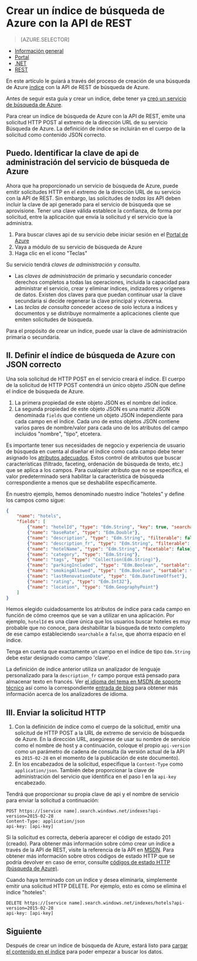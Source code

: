 <properties
    pageTitle="Crear un índice de búsqueda de Azure con la API de REST | Microsoft Azure | Servicio de nube hospedado de búsqueda"
    description="Crear un índice en código con la API de REST de Azure búsqueda HTTP."
    services="search"
    documentationCenter=""
    authors="ashmaka"
    manager="jhubbard"
    editor=""
    tags="azure-portal"/>

<tags
    ms.service="search"
    ms.devlang="rest-api"
    ms.workload="search"
    ms.topic="get-started-article"
    ms.tgt_pltfrm="na"
    ms.date="08/29/2016"
    ms.author="ashmaka"/>

# <a name="create-an-azure-search-index-using-the-rest-api"></a>Crear un índice de búsqueda de Azure con la API de REST
> [AZURE.SELECTOR]
- [Información general](search-what-is-an-index.md)
- [Portal](search-create-index-portal.md)
- [.NET](search-create-index-dotnet.md)
- [REST](search-create-index-rest-api.md)


En este artículo le guiará a través del proceso de creación de una búsqueda de Azure [índice](https://msdn.microsoft.com/library/azure/dn798941.aspx) con la API de REST de búsqueda de Azure.

Antes de seguir esta guía y crear un índice, debe tener ya [creó un servicio de búsqueda de Azure](search-create-service-portal.md).

Para crear un índice de búsqueda de Azure con la API de REST, emite una solicitud HTTP POST al extremo de la dirección URL de su servicio Búsqueda de Azure. La definición de índice se incluirán en el cuerpo de la solicitud como contenido JSON correcto.


## <a name="i-identify-your-azure-search-services-admin-api-key"></a>Puedo. Identificar la clave de api de administración del servicio de búsqueda de Azure
Ahora que ha proporcionado un servicio de búsqueda de Azure, puede emitir solicitudes HTTP en el extremo de la dirección URL de su servicio con la API de REST. Sin embargo, las solicitudes de *todas las* API deben incluir la clave de api generado para el servicio de búsqueda que se aprovisione. Tener una clave válida establece la confianza, de forma por solicitud, entre la aplicación que envía la solicitud y el servicio que la administra.

1. Para buscar claves api de su servicio debe iniciar sesión en el [Portal de Azure](https://portal.azure.com/)
2. Vaya a módulo de su servicio de búsqueda de Azure
3. Haga clic en el icono "Teclas"

Su servicio tendrá *claves de administración* y *consulta*.

 - Las *claves de administración* de primario y secundario conceder derechos completos a todas las operaciones, incluida la capacidad para administrar el servicio, crear y eliminar índices, indizadores y orígenes de datos. Existen dos claves para que puedan continuar usar la clave secundaria si decide regenerar la clave principal y viceversa.
 - Las *teclas de consulta* conceder acceso de solo lectura a índices y documentos y se distribuye normalmente a aplicaciones cliente que emiten solicitudes de búsqueda.

Para el propósito de crear un índice, puede usar la clave de administración primaria o secundaria.

## <a name="ii-define-your-azure-search-index-using-well-formed-json"></a>II. Definir el índice de búsqueda de Azure con JSON correcto
Una sola solicitud de HTTP POST en el servicio creará el índice. El cuerpo de la solicitud de HTTP POST contendrá un único objeto JSON que define el índice de búsqueda de Azure.

1. La primera propiedad de este objeto JSON es el nombre del índice.
2. La segunda propiedad de este objeto JSON es una matriz JSON denominada `fields` que contiene un objeto JSON independiente para cada campo en el índice. Cada uno de estos objetos JSON contiene varios pares de nombre/valor para cada uno de los atributos del campo incluidos "nombre", "tipo", etcetera.

Es importante tener sus necesidades de negocio y experiencia de usuario de búsqueda en cuenta al diseñar el índice como cada campo debe tener asignado los [atributos adecuados](https://msdn.microsoft.com/library/azure/dn798941.aspx). Estos control de atributos que buscar características (filtrado, faceting, ordenación de búsqueda de texto, etc.) que se aplica a los campos. Para cualquier atributo que no se especifica, el valor predeterminado será habilitar la característica de búsqueda correspondiente a menos que se deshabilite específicamente.

En nuestro ejemplo, hemos denominado nuestro índice "hoteles" y define los campos como sigue:

```JSON
{
    "name": "hotels",  
    "fields": [
        {"name": "hotelId", "type": "Edm.String", "key": true, "searchable": false, "sortable": false, "facetable": false},
        {"name": "baseRate", "type": "Edm.Double"},
        {"name": "description", "type": "Edm.String", "filterable": false, "sortable": false, "facetable": false},
        {"name": "description_fr", "type": "Edm.String", "filterable": false, "sortable": false, "facetable": false, "analyzer": "fr.lucene"},
        {"name": "hotelName", "type": "Edm.String", "facetable": false},
        {"name": "category", "type": "Edm.String"},
        {"name": "tags", "type": "Collection(Edm.String)"},
        {"name": "parkingIncluded", "type": "Edm.Boolean", "sortable": false},
        {"name": "smokingAllowed", "type": "Edm.Boolean", "sortable": false},
        {"name": "lastRenovationDate", "type": "Edm.DateTimeOffset"},
        {"name": "rating", "type": "Edm.Int32"},
        {"name": "location", "type": "Edm.GeographyPoint"}
    ]
}
```

Hemos elegido cuidadosamente los atributos de índice para cada campo en función de cómo creemos que se van a utilizar en una aplicación. Por ejemplo, `hotelId` es una clave única que los usuarios buscar hoteles es muy probable que no conoce, para deshabilitar la búsqueda de texto completo de ese campo estableciendo `searchable` a `false`, que ahorra espacio en el índice.

Tenga en cuenta que exactamente un campo en el índice de tipo `Edm.String` debe estar designado como campo 'clave'.

La definición de índice anterior utiliza un analizador de lenguaje personalizado para la `description_fr` campo porque está pensado para almacenar texto en francés. Ver [el idioma del tema en MSDN de soporte técnico](https://msdn.microsoft.com/library/azure/dn879793.aspx) así como la correspondiente [entrada de blog](https://azure.microsoft.com/blog/language-support-in-azure-search/) para obtener más información acerca de los analizadores de idioma.

## <a name="iii-issue-the-http-request"></a>III. Enviar la solicitud HTTP
1. Con la definición de índice como el cuerpo de la solicitud, emitir una solicitud de HTTP POST a la URL de extremo de servicio de búsqueda de Azure. En la dirección URL, asegúrese de usar su nombre de servicio como el nombre de host y a continuación, coloque el propio `api-version` como un parámetro de cadena de consulta (la versión actual de la API es `2015-02-28` en el momento de la publicación de este documento).
2. En los encabezados de la solicitud, especifique la `Content-Type` como `application/json`. También debe proporcionar la clave de administración del servicio que identifica en el paso I en la `api-key` encabezado.


Tendrá que proporcionar su propia clave de api y el nombre de servicio para enviar la solicitud a continuación:


    POST https://[service name].search.windows.net/indexes?api-version=2015-02-28
    Content-Type: application/json
    api-key: [api-key]


Si la solicitud es correcta, debería aparecer el código de estado 201 (creado). Para obtener más información sobre cómo crear un índice a través de la API de REST, visite la referencia de la API en [MSDN](https://msdn.microsoft.com/library/azure/dn798941.aspx). Para obtener más información sobre otros códigos de estado HTTP que se podría devolver en caso de error, consulte [códigos de estado HTTP (búsqueda de Azure)](https://msdn.microsoft.com/library/azure/dn798925.aspx).

Cuando haya terminado con un índice y desea eliminarla, simplemente emitir una solicitud HTTP DELETE. Por ejemplo, esto es cómo se elimina el índice "hoteles":

    DELETE https://[service name].search.windows.net/indexes/hotels?api-version=2015-02-28
    api-key: [api-key]


## <a name="next"></a>Siguiente
Después de crear un índice de búsqueda de Azure, estará listo para [cargar el contenido en el índice](search-what-is-data-import.md) para poder empezar a buscar los datos.
